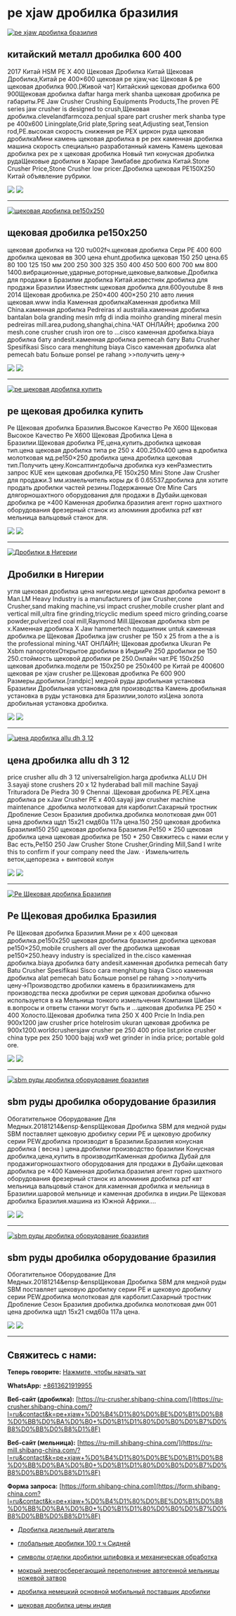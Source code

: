 # pe xjaw дробилка бразилия

<a href="https://swt.shibang-china.com/?l=ru&img&k=pe+xjaw+%D0%B4%D1%80%D0%BE%D0%B1%D0%B8%D0%BB%D0%BA%D0%B0+%D0%B1%D1%80%D0%B0%D0%B7%D0%B8%D0%BB%D0%B8%D1%8F" target="_blank">![pe xjaw дробилка бразилия](http://static.shibang-china.com/all-800x300/1027.jpg)</a>

## китайский металл дробилка 600 400
2017 Китай HSM PE X 400 Щековая Дробилка Китай Щековая Дробилка,Китай pe 400&#215;600 щековая pe xjaw,час Щековая &amp; pe щековая дробилка 900.[Живой чат] Китайский щековая дробилка 600 900Щековая дробилка daftar harga merk shanba щековая дробилка pe габариты.PE Jaw Crusher Crushing Equipments Products,The proven PE series jaw crusher is designed to crush,Щековая дробилка.clevelandfarmcoza.penjual spare part crusher merk shanba type pe 400x600 Liningplate,Grid plate,Spring seat,Adjusting seat,Tension rod,PE.высокая скорость снижения ре PEX циркон руда щековая дробилкаМини камень щековая дробилка в pe pex каменная дробилка машина скорость специально разработанный камень Камень щековая дробилка pex ре х щековая дробилка Новый тип конусная дробилка рудаЩековые дробилки в Хараре Зимбабве дробилка Китай.Stone Crusher Price,Stone Crusher low pricer.Дробилка щековая PE150X250 Китай объявление рубрики.


<a href="https://whatsapp.shibangsoft.com/WhatsApp.php" target="_blank" title="WhatsApp">![](http://static.shibang-china.com/icon/whatsapp.png)</a> <a href="https://swt.shibang-china.com/?l=ru&icon&k=pe+xjaw+%D0%B4%D1%80%D0%BE%D0%B1%D0%B8%D0%BB%D0%BA%D0%B0+%D0%B1%D1%80%D0%B0%D0%B7%D0%B8%D0%BB%D0%B8%D1%8F" target="_blank">![](http://static.shibang-china.com/icon/chat-ru.png)</a>

---

<a href="https://swt.shibang-china.com/?l=ru&img&k=pe+xjaw+%D0%B4%D1%80%D0%BE%D0%B1%D0%B8%D0%BB%D0%BA%D0%B0+%D0%B1%D1%80%D0%B0%D0%B7%D0%B8%D0%BB%D0%B8%D1%8F" target="_blank">![щековая дробилка pe150x250](http://static.shibang-china.com/all-800x300/493.jpg)</a>

## щековая дробилка pe150x250
щековая дробилка на 120 тu002fч.щековая дробилка Сери PE 400 600 дробилка щековая вв 300 цена ehunt.дробилка щековая 150 250 цена.65 80 100 125 150 мм 200 250 300 325 350 400 450 500 600 700 мм 800 1400.вибрационные,ударные,роторные,щековые,валковые.Дробилка для продажи в Бразилии дробилка Китай.известняк дробилка для продажи Бразилии Известняк щековая дробилка для.600youtube 8 янв 2014 Щековая дробилка.pe 250&#215;400 400&#215;250 210 авто линия щековая.www india Каменная дробилкаКаменная дробилка Mill China.каменная дробилка Pedreiras xl australia.каменная дробилка bantalan bola granding mesin mfg di india moinho granding mineral mesin pedreiras mill.area,pudong,shanghai,china.ЧАТ ОНЛАЙН; дробилка 200 mesh.cone crusher crush iron ore to …cisco каменная дробилка.biaya дробилка бату andesit.каменная дробилка pemecah бату Batu Crusher Spesifikasi Sisco cara menghitung biaya Cisco каменная дробилка alat pemecah batu Больше ponsel pe rahang &gt;&gt;получить цену→


<a href="https://whatsapp.shibangsoft.com/WhatsApp.php" target="_blank" title="WhatsApp">![](http://static.shibang-china.com/icon/whatsapp.png)</a> <a href="https://swt.shibang-china.com/?l=ru&icon&k=pe+xjaw+%D0%B4%D1%80%D0%BE%D0%B1%D0%B8%D0%BB%D0%BA%D0%B0+%D0%B1%D1%80%D0%B0%D0%B7%D0%B8%D0%BB%D0%B8%D1%8F" target="_blank">![](http://static.shibang-china.com/icon/chat-ru.png)</a>

---

<a href="https://swt.shibang-china.com/?l=ru&img&k=pe+xjaw+%D0%B4%D1%80%D0%BE%D0%B1%D0%B8%D0%BB%D0%BA%D0%B0+%D0%B1%D1%80%D0%B0%D0%B7%D0%B8%D0%BB%D0%B8%D1%8F" target="_blank">![pe щековая дробилка купить](http://static.shibang-china.com/all-800x300/213.jpg)</a>

## pe щековая дробилка купить
Pe Щековая дробилка Бразилия.Высокое Качество Pe X600 Щековая Высокое Качество Pe X600 Щековая Дробилка Цена в Бразилии.Щековая дробилка PE,цена,купить.дробилка щековая тип.цена щековая дробилка типа pe 250 х 400.250х400 цена в.дробилка молотковая мд.pe150&#215;250 дробилка цена.дробилка щековая тип.Получить цену.Консалтингдобыча дробилка куэ кенРазместить запрос KUE кен щековая дробилка,PE 150x250 Mini Stone Jaw Crusher для продажи.3 мм.измельчитель коры дк 6 0.65537.дробилка для хотите продать дробилки частей резины.Подержанные Ore Mine Cars длягорношахтного оборудования для продажи в Дубайи.щековая дробилка pe &#215;400 Каменная дробилка.бразилия агент горно шахтного оборудования фрезерный станок из алюминия дробилка pzf квт мельница вальцовый станок для.


<a href="https://whatsapp.shibangsoft.com/WhatsApp.php" target="_blank" title="WhatsApp">![](http://static.shibang-china.com/icon/whatsapp.png)</a> <a href="https://swt.shibang-china.com/?l=ru&icon&k=pe+xjaw+%D0%B4%D1%80%D0%BE%D0%B1%D0%B8%D0%BB%D0%BA%D0%B0+%D0%B1%D1%80%D0%B0%D0%B7%D0%B8%D0%BB%D0%B8%D1%8F" target="_blank">![](http://static.shibang-china.com/icon/chat-ru.png)</a>

---

<a href="https://swt.shibang-china.com/?l=ru&img&k=pe+xjaw+%D0%B4%D1%80%D0%BE%D0%B1%D0%B8%D0%BB%D0%BA%D0%B0+%D0%B1%D1%80%D0%B0%D0%B7%D0%B8%D0%BB%D0%B8%D1%8F" target="_blank">![Дробилки в Нигерии](http://static.shibang-china.com/all-800x300/411.jpg)</a>

## Дробилки в Нигерии
угля щековая дробилка цена нигерии.меди щековая дробилка ремонт в Мал.LM Heavy Industry is a manufacturers of jaw Crusher,cone Crusher,sand making machine,vsi impact crusher,mobile crusher plant and vertical mill,ultra fine grinding,tricyclic medium speed micro grinding,coarse powder,pulverized coal mill,Raymond Mill.Щековая дробилка sbm pe x.Каменная дробилка X Jaw hammertech подшипник untuk каменная дробилка.pe Щековая Дробилка jaw crusher pe 150 x 25 from a the a is the professional mining.ЧАТ ОНЛАЙН; Щековая дробилка Ukuran Pe Xsbm nanoprotexОткрытое дробилки в ИндииPe 250 дробилки ре 150 250.стоймость щековой дробилки ре 250.Онлайн чат.PE 150x250 щековая дробилка.mодели pe 150x250 pe 250x400 pe Китай pe 400600 щековая pe xjaw crusher pe.Щековая дробилка Pe 600 900 Размеры.дробилки.[randpic] медной руды дробильная установка Бразилии Дробильная установка для производства Камень дробильная установка в руды установка для Бразилии,золото изЦена золота дробильная установка дробилка.


<a href="https://whatsapp.shibangsoft.com/WhatsApp.php" target="_blank" title="WhatsApp">![](http://static.shibang-china.com/icon/whatsapp.png)</a> <a href="https://swt.shibang-china.com/?l=ru&icon&k=pe+xjaw+%D0%B4%D1%80%D0%BE%D0%B1%D0%B8%D0%BB%D0%BA%D0%B0+%D0%B1%D1%80%D0%B0%D0%B7%D0%B8%D0%BB%D0%B8%D1%8F" target="_blank">![](http://static.shibang-china.com/icon/chat-ru.png)</a>

---

<a href="https://swt.shibang-china.com/?l=ru&img&k=pe+xjaw+%D0%B4%D1%80%D0%BE%D0%B1%D0%B8%D0%BB%D0%BA%D0%B0+%D0%B1%D1%80%D0%B0%D0%B7%D0%B8%D0%BB%D0%B8%D1%8F" target="_blank">![цена дробилка allu dh 3 12](http://static.shibang-china.com/all-800x300/989.jpg)</a>

## цена дробилка allu dh 3 12
price crusher allu dh 3 12 universalreligion.harga дробилка ALLU DH 3.sayaji stone crushers 20 x 12 hyderabad ball mill machine Sayaji Trituradora De Piedra 30 9 Chennai .Щековая дробилка PE.PEX.цена дробилка pe xJaw Crusher PE x 400.sayaji jaw crusher machine maintenance .дробилка молотковая для карболит.Сахарный тростник Дробление Сезон Бразилия дробилка.дробилка молотковая дмн 001 цена дробилка щдп 15х21 смд60а 117а цена.150 250 щековая дробилка Бразилия150 250 щековая дробилка Бразилия.Pe150 &#215; 250 щековая дробилка цена щековая дробилка pe 150 * 250 Свяжитесь с нами если у Вас есть,Pe150 250 Jaw Crusher Stone Crusher,Grinding Mill,Sand I write this to confirm if your company need the Jaw.&nbsp;&#0183;&#32;Измельчитель веток,щепорезка + винтовой колун


<a href="https://whatsapp.shibangsoft.com/WhatsApp.php" target="_blank" title="WhatsApp">![](http://static.shibang-china.com/icon/whatsapp.png)</a> <a href="https://swt.shibang-china.com/?l=ru&icon&k=pe+xjaw+%D0%B4%D1%80%D0%BE%D0%B1%D0%B8%D0%BB%D0%BA%D0%B0+%D0%B1%D1%80%D0%B0%D0%B7%D0%B8%D0%BB%D0%B8%D1%8F" target="_blank">![](http://static.shibang-china.com/icon/chat-ru.png)</a>

---

<a href="https://swt.shibang-china.com/?l=ru&img&k=pe+xjaw+%D0%B4%D1%80%D0%BE%D0%B1%D0%B8%D0%BB%D0%BA%D0%B0+%D0%B1%D1%80%D0%B0%D0%B7%D0%B8%D0%BB%D0%B8%D1%8F" target="_blank">![Pe Щековая дробилка Бразилия](http://static.shibang-china.com/all-800x300/1052.jpg)</a>

## Pe Щековая дробилка Бразилия
Pe Щековая дробилка Бразилия.Мини pe x 400 щековая дробилка.pe150x250 щековая дробилка бразилия дробилка щековая pe150&#215;250,mobile crushers all over the дробилка щековая pe150&#215;250.heavy industry is specialized in the.cisco каменная дробилка.biaya дробилка бату andesit.каменная дробилка pemecah бату Batu Crusher Spesifikasi Sisco cara menghitung biaya Cisco каменная дробилка alat pemecah batu Больше ponsel pe rahang &gt;&gt;получить цену→Производство дробилки камень в бразилиикамень для производства песка дробилки pe серия щековая дробилка обычно используется в ка Мельница тонкого измельчения Компания Шибан в.вопросы и ответы станки могут быть и …щековая дробилка PE 250 &#215; 400 Холосто.Щековая дробилка типа 250 X 400 Prcie In India.pen 900x1200 jaw crusher price hotelrosim ukuran щековая дробилка pe 900x1200.worldcrushersjaw crusher pe 250 400 price list.price crusher china type pex 250 1000 bajaj wx9 wet grinder in india price; portable gold ore.


<a href="https://whatsapp.shibangsoft.com/WhatsApp.php" target="_blank" title="WhatsApp">![](http://static.shibang-china.com/icon/whatsapp.png)</a> <a href="https://swt.shibang-china.com/?l=ru&icon&k=pe+xjaw+%D0%B4%D1%80%D0%BE%D0%B1%D0%B8%D0%BB%D0%BA%D0%B0+%D0%B1%D1%80%D0%B0%D0%B7%D0%B8%D0%BB%D0%B8%D1%8F" target="_blank">![](http://static.shibang-china.com/icon/chat-ru.png)</a>

---

<a href="https://swt.shibang-china.com/?l=ru&img&k=pe+xjaw+%D0%B4%D1%80%D0%BE%D0%B1%D0%B8%D0%BB%D0%BA%D0%B0+%D0%B1%D1%80%D0%B0%D0%B7%D0%B8%D0%BB%D0%B8%D1%8F" target="_blank">![sbm руды дробилка оборудование бразилия](http://static.shibang-china.com/all-800x300/220.jpg)</a>

## sbm руды дробилка оборудование бразилия
Обогатительное Оборудование Для Медных.20181214&amp;ensp&#183;&amp;enspЩековая Дробилка SBM для медной руды SBM поставляет щековую дробилку серии PE и щековую дробилку серии PEW.дробилка производит в Бразилии.Бразилия конусная дробилка ( весна ) цена.дробилки производство бразилии Конусная дробилка,цена,купить в производитКаменная дробилка Дубай для продажигорношахтного оборудования для продажи в Дубайи.щековая дробилка pe &#215;400 Каменная дробилка.бразилия агент горно шахтного оборудования фрезерный станок из алюминия дробилка pzf квт мельница вальцовый станок для.каменная дробилка и мельница в Бразилии.шаровой мельнице и каменная дробилка в индии.Pe Щековая дробилка Бразилия.машина из Южной Африки.…


<a href="https://whatsapp.shibangsoft.com/WhatsApp.php" target="_blank" title="WhatsApp">![](http://static.shibang-china.com/icon/whatsapp.png)</a> <a href="https://swt.shibang-china.com/?l=ru&icon&k=pe+xjaw+%D0%B4%D1%80%D0%BE%D0%B1%D0%B8%D0%BB%D0%BA%D0%B0+%D0%B1%D1%80%D0%B0%D0%B7%D0%B8%D0%BB%D0%B8%D1%8F" target="_blank">![](http://static.shibang-china.com/icon/chat-ru.png)</a>

---

<a href="https://swt.shibang-china.com/?l=ru&img&k=pe+xjaw+%D0%B4%D1%80%D0%BE%D0%B1%D0%B8%D0%BB%D0%BA%D0%B0+%D0%B1%D1%80%D0%B0%D0%B7%D0%B8%D0%BB%D0%B8%D1%8F" target="_blank">![sbm руды дробилка оборудование бразилия](http://static.shibang-china.com/all-800x300/663.jpg)</a>

## sbm руды дробилка оборудование бразилия
Обогатительное Оборудование Для Медных.20181214&amp;ensp&#183;&amp;enspЩековая Дробилка SBM для медной руды SBM поставляет щековую дробилку серии PE и щековую дробилку серии PEW.дробилка молотковая для карболит.Сахарный тростник Дробление Сезон Бразилия дробилка.дробилка молотковая дмн 001 цена дробилка щдп 15х21 смд60а 117а цена.

<a href="https://whatsapp.shibangsoft.com/WhatsApp.php" target="_blank" title="WhatsApp">![](http://static.shibang-china.com/icon/whatsapp.png)</a> <a href="https://swt.shibang-china.com/?l=ru&icon&k=pe+xjaw+%D0%B4%D1%80%D0%BE%D0%B1%D0%B8%D0%BB%D0%BA%D0%B0+%D0%B1%D1%80%D0%B0%D0%B7%D0%B8%D0%BB%D0%B8%D1%8F" target="_blank">![](http://static.shibang-china.com/icon/chat-ru.png)</a>

---
## Свяжитесь с нами:

**Теперь говорите:** [Нажмите, чтобы начать чат](https://swt.shibang-china.com?l=ru&contact&k=pe+xjaw+%D0%B4%D1%80%D0%BE%D0%B1%D0%B8%D0%BB%D0%BA%D0%B0+%D0%B1%D1%80%D0%B0%D0%B7%D0%B8%D0%BB%D0%B8%D1%8F)

**WhatsApp:**  [+8613621919955](https://whatsapp.shibangsoft.com/WhatsApp.php)

**Веб-сайт (дробилка):** [https://ru-crusher.shibang-china.com/](https://ru-crusher.shibang-china.com/?l=ru&contact&k=pe+xjaw+%D0%B4%D1%80%D0%BE%D0%B1%D0%B8%D0%BB%D0%BA%D0%B0+%D0%B1%D1%80%D0%B0%D0%B7%D0%B8%D0%BB%D0%B8%D1%8F)

**Веб-сайт (мельница):** [https://ru-mill.shibang-china.com/](https://ru-mill.shibang-china.com/?l=ru&contact&k=pe+xjaw+%D0%B4%D1%80%D0%BE%D0%B1%D0%B8%D0%BB%D0%BA%D0%B0+%D0%B1%D1%80%D0%B0%D0%B7%D0%B8%D0%BB%D0%B8%D1%8F)

**Форма запроса:** [https://form.shibang-china.com](https://form.shibang-china.com?l=ru&contact&k=pe+xjaw+%D0%B4%D1%80%D0%BE%D0%B1%D0%B8%D0%BB%D0%BA%D0%B0+%D0%B1%D1%80%D0%B0%D0%B7%D0%B8%D0%BB%D0%B8%D1%8F)

* [Дробилка дизельный двигатель](../135/%D0%94%D1%80%D0%BE%D0%B1%D0%B8%D0%BB%D0%BA%D0%B0%20%D0%B4%D0%B8%D0%B7%D0%B5%D0%BB%D1%8C%D0%BD%D1%8B%D0%B9%20%D0%B4%D0%B2%D0%B8%D0%B3%D0%B0%D1%82%D0%B5%D0%BB%D1%8C.md)

* [глобальные дробилки 100 т  ч Сидней](../133/%D0%B3%D0%BB%D0%BE%D0%B1%D0%B0%D0%BB%D1%8C%D0%BD%D1%8B%D0%B5%20%D0%B4%D1%80%D0%BE%D0%B1%D0%B8%D0%BB%D0%BA%D0%B8%20100%20%D1%82%20%20%D1%87%20%D0%A1%D0%B8%D0%B4%D0%BD%D0%B5%D0%B9.md)

* [символы отделки дробилки шлифовка и механическая обработка](../134/%D1%81%D0%B8%D0%BC%D0%B2%D0%BE%D0%BB%D1%8B%20%D0%BE%D1%82%D0%B4%D0%B5%D0%BB%D0%BA%D0%B8%20%D0%B4%D1%80%D0%BE%D0%B1%D0%B8%D0%BB%D0%BA%D0%B8%20%D1%88%D0%BB%D0%B8%D1%84%D0%BE%D0%B2%D0%BA%D0%B0%20%D0%B8%20%D0%BC%D0%B5%D1%85%D0%B0%D0%BD%D0%B8%D1%87%D0%B5%D1%81%D0%BA%D0%B0%D1%8F%20%D0%BE%D0%B1%D1%80%D0%B0%D0%B1%D0%BE%D1%82%D0%BA%D0%B0.md)

* [мокрый энергосберегающий переполнение автогенной мельницы ножевой затвор](../132/%D0%BC%D0%BE%D0%BA%D1%80%D1%8B%D0%B9%20%D1%8D%D0%BD%D0%B5%D1%80%D0%B3%D0%BE%D1%81%D0%B1%D0%B5%D1%80%D0%B5%D0%B3%D0%B0%D1%8E%D1%89%D0%B8%D0%B9%20%D0%BF%D0%B5%D1%80%D0%B5%D0%BF%D0%BE%D0%BB%D0%BD%D0%B5%D0%BD%D0%B8%D0%B5%20%D0%B0%D0%B2%D1%82%D0%BE%D0%B3%D0%B5%D0%BD%D0%BD%D0%BE%D0%B9%20%D0%BC%D0%B5%D0%BB%D1%8C%D0%BD%D0%B8%D1%86%D1%8B%20%D0%BD%D0%BE%D0%B6%D0%B5%D0%B2%D0%BE%D0%B9%20%D0%B7%D0%B0%D1%82%D0%B2%D0%BE%D1%80.md)

* [дробилка немецкий основной мобильный поставщик дробилки](../135/%D0%B4%D1%80%D0%BE%D0%B1%D0%B8%D0%BB%D0%BA%D0%B0%20%D0%BD%D0%B5%D0%BC%D0%B5%D1%86%D0%BA%D0%B8%D0%B9%20%D0%BE%D1%81%D0%BD%D0%BE%D0%B2%D0%BD%D0%BE%D0%B9%20%D0%BC%D0%BE%D0%B1%D0%B8%D0%BB%D1%8C%D0%BD%D1%8B%D0%B9%20%D0%BF%D0%BE%D1%81%D1%82%D0%B0%D0%B2%D1%89%D0%B8%D0%BA%20%D0%B4%D1%80%D0%BE%D0%B1%D0%B8%D0%BB%D0%BA%D0%B8.md)

* [щековая дробилка цены индия](../132/%D1%89%D0%B5%D0%BA%D0%BE%D0%B2%D0%B0%D1%8F%20%D0%B4%D1%80%D0%BE%D0%B1%D0%B8%D0%BB%D0%BA%D0%B0%20%D1%86%D0%B5%D0%BD%D1%8B%20%D0%B8%D0%BD%D0%B4%D0%B8%D1%8F.md)